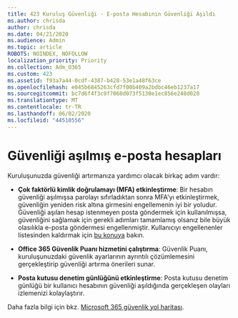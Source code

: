 ```yaml
---
title: 423 Kuruluş Güvenliği - E-posta Hesabının Güvenliği Aşıldı
ms.author: chrisda
author: chrisda
ms.date: 04/21/2020
ms.audience: Admin
ms.topic: article
ROBOTS: NOINDEX, NOFOLLOW
localization_priority: Priority
ms.collection: Adm_O365
ms.custom: 423
ms.assetid: f93a7a44-0cdf-4387-b428-53e1a48f63ce
ms.openlocfilehash: e045b6845263cfd7f00b409a2bdbc46eb1237a17
ms.sourcegitcommit: bc7d6f4f3c9f7060d073f5130e1ec856e248d020
ms.translationtype: MT
ms.contentlocale: tr-TR
ms.lasthandoff: 06/02/2020
ms.locfileid: "44510556"
---
```

# <a name="compromised-email-accounts"></a>Güvenliği aşılmış e-posta hesapları

Kuruluşunuzda güvenliği artırmanıza yardımcı olacak birkaç adım vardır:

- **Çok faktörlü kimlik doğrulamayı (MFA) etkinleştirme**: Bir hesabın güvenliği aşılmışsa parolayı sıfırladıktan sonra MFA'yı etkinleştirmek, güvenliğin yeniden risk altına girmesini engellemenin iyi bir yoludur. Güvenliği aşılan hesap istenmeyen posta göndermek için kullanılmışsa, güvenliğini sağlamak için gerekli adımları tamamlamış olsanız bile büyük olasılıkla e-posta göndermesi engellenmiştir. Kullanıcıyı engellenenler listesinden kaldırmak için [bu konuya](https://technet.microsoft.com/library/ms.exch.eac.actioncenter.aspx) bakın.

- **Office 365 Güvenlik Puanı hizmetini çalıştırma**: Güvenlik Puanı, kuruluşunuzdaki güvenlik ayarlarının ayrıntılı çözümlemesini gerçekleştirip güvenliği artırma önerileri sunar.

- **Posta kutusu denetim günlüğünü etkinleştirme**: Posta kutusu denetim günlüğü bir kullanıcı hesabının güvenliği aşıldığında gerçekleşen olayları izlemenizi kolaylaştırır.

Daha fazla bilgi için bkz. [Microsoft 365 güvenlik yol haritası](https://docs.microsoft.com/microsoft-365/security/office-365-security/security-roadmap).
